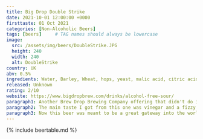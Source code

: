 ```yaml
---
title: Big Drop Double Strike
date: 2021-10-01 12:00:00 +0000
firsttaste: 01 Oct 2021
categories: [Non-Alcoholic Beers]
tags: [beers]     # TAG names should always be lowercase
image:
  src: /assets/img/beers/DoubleStrike.JPG
  height: 240
  width: 240
  alt: DoubleStrike
country: UK
abv: 0.5%
ingredients: Water, Barley, Wheat, hops, yeast, malic acid, citric acid, black tea and malt vinegar.
released: Unknown
rating: 2/10
website: https://www.bigdropbrew.com/drinks/alcohol-free-sour/
paragraph1: Another Brew Drop Brewing Company offering that didn't do it for me, I picked this one up from a garden centre along with a bottle of freestar.
paragraph2: The main taste I got from this one was vinegar and a fizzy one at that. There was a subtle cirtus flavour but not the lemon curd that was quoted on the bottle.
paragraph3: Now this beer was meant to be a great gateway into the world of sour beers but this one might put me off going there but I will try anything once!
---
```

{% include beertable.md %}
